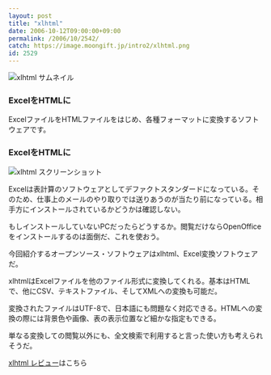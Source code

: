 ```yaml
---
layout: post
title: "xlhtml"
date: 2006-10-12T09:00:00+09:00
permalink: /2006/10/2542/
catch: https://image.moongift.jp/intro2/xlhtml.png
id: 2529
---
```

 ![xlhtml サムネイル](https://image.moongift.jp/intro2/xlhtml.t.png "xlhtml サムネイル")
  

### ExcelをHTMLに
  
ExcelファイルをHTMLファイルをはじめ、各種フォーマットに変換するソフトウェアです。  
<!--more-->  

### ExcelをHTMLに
  

![xlhtml スクリーンショット](https://image.moongift.jp/intro2/xlhtml.png "xlhtml スクリーンショット")

  

Excelは表計算のソフトウェアとしてデファクトスタンダードになっている。そのため、仕事上のメールのやり取りでは送りあうのが当たり前になっている。相手方にインストールされているかどうかは確認しない。

  

もしインストールしていないPCだったらどうするか。閲覧だけならOpenOfficeをインストールするのは面倒だ、これを使おう。

  

今回紹介するオープンソース・ソフトウェアはxlhtml、Excel変換ソフトウェアだ。

  

xlhtmlはExcelファイルを他のファイル形式に変換してくれる。基本はHTMLで、他にCSV、テキストファイル、そしてXMLへの変換も可能だ。

  

変換されたファイルはUTF-8で、日本語にも問題なく対応できる。HTMLへの変換の際には背景色や画像、表の表示位置など細かな指定もできる。

  

単なる変換しての閲覧以外にも、全文検索で利用すると言った使い方も考えられそうだ。

  

[xlhtml レビュー](http://oss.moongift.jp/review/i-2543.html)はこちら

